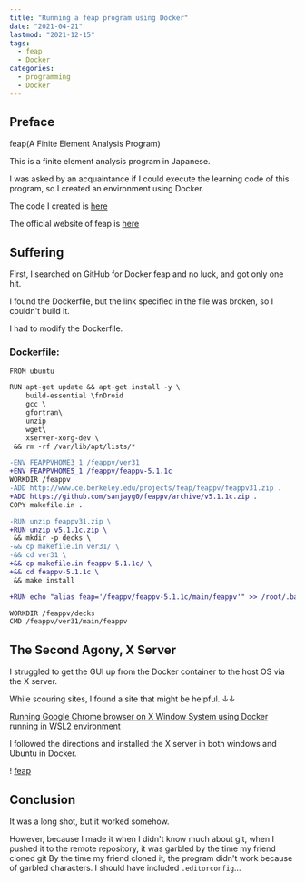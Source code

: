 ```yaml
---
title: "Running a feap program using Docker"
date: "2021-04-21"
lastmod: "2021-12-15"
tags:
  - feap
  - Docker
categories:
  - programming
  - Docker
---
```


## Preface

feap(A Finite Element Analysis Program)

This is a finite element analysis program in Japanese.

I was asked by an acquaintance if I could execute the learning code of this program, so I created an environment using Docker.

The code I created is [here](https://github.com/SARDONYX-sard/docker--for-feap)

The official website of feap is [here](http://projects.ce.berkeley.edu/feap/feappv/)

## Suffering

First, I searched on GitHub for Docker feap and no luck, and got only one hit.

I found the Dockerfile, but the link specified in the file was broken, so I couldn't build it.

I had to modify the Dockerfile.

### **Dockerfile:**

```diff
FROM ubuntu

RUN apt-get update && apt-get install -y \
    build-essential \fnDroid
    gcc \
    gfortran\
    unzip
    wget\
    xserver-xorg-dev \
 && rm -rf /var/lib/apt/lists/*

-ENV FEAPPVHOME3_1 /feappv/ver31
+ENV FEAPPVHOME5_1 /feappv/feappv-5.1.1c
WORKDIR /feappv
-ADD http://www.ce.berkeley.edu/projects/feap/feappv/feappv31.zip .
+ADD https://github.com/sanjayg0/feappv/archive/v5.1.1c.zip .
COPY makefile.in .

-RUN unzip feappv31.zip \
+RUN unzip v5.1.1c.zip \
 && mkdir -p decks \
-&& cp makefile.in ver31/ \
-&& cd ver31 \
+&& cp makefile.in feappv-5.1.1c/ \
+&& cd feappv-5.1.1c \
 && make install

+RUN echo "alias feap='/feappv/feappv-5.1.1c/main/feappv'" >> /root/.bashrc

WORKDIR /feappv/decks
CMD /feappv/ver31/main/feappv
```

## The Second Agony, X Server

I struggled to get the GUI up from the Docker container to the host OS via the X server.

While scouring sites, I found a site that might be helpful. ↓↓

[Running Google Chrome browser on X Window System using Docker running in WSL2 environment](https://uepon.hatenadiary.com/entry/2020/12/30/005941)

I followed the directions and installed the X server in both windows and Ubuntu in Docker.

! [feap](/images/feap/feap.webp)

## Conclusion

It was a long shot, but it worked somehow.

However, because I made it when I didn't know much about git, when I pushed it to the remote repository, it was garbled by the time my friend cloned git
By the time my friend cloned it, the program didn't work because of garbled characters. I should have included `.editorconfig`...
